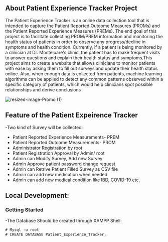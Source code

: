 ## About Patient Experience Tracker Project

The Patient Experience Tracker is an online data collection tool that is intended to capture the Patient Reported Outcome Measures (PROMs) and the Patient Reported Experience Measures (PREMs). The end goal of this project is to facilitate collecting PROM/PREM information and monitoring the health status of patients in order to observe any progress/decline in symptoms and health condition. Currently, if a patient is being monitored by a clinician at Dr. Montelpare's clinic, the patient has to make frequent visits to answer questions and explain their health status and symptoms.This project aims to create a website that allows clinicians to monitor patients with ease by asking them to fill out surveys and update their health status online. Also, when enough data is collected from patients, machine learning algorithms can be applied to detect any common patterns observed within a specific category of patients, which would help clinicians spot possible relationships and derive conclusions

![resized-image-Promo (1)](https://user-images.githubusercontent.com/36388349/115121610-0a2da980-9f8a-11eb-8a0b-228fd82b7588.jpeg)


## Feature of the Patient Expeirence Tracker

-Two kind of Survey will be collected:
* Patient Reported Experience Measurements- PREM
* Patient Reported Outcome Measurements- PROM
* Administrator Registration by root
* Patient Registration Approval by Admin/ root
* Admin can Modify Survey, Add new Survey 
* Admin Approve patient password change request
* Admin can Retrive Patient Filled Survey as CSV file
* Admin can add new medication when needed
* Admin can add new medical condition like IBD, COVID-19 etc.

## Local Development:
### Getting Started

-The Database Should be created through XAMPP Shell:
```diff
# Mysql -u root
# CREATE DATABASE Patient_Experience_Tracker;
```
